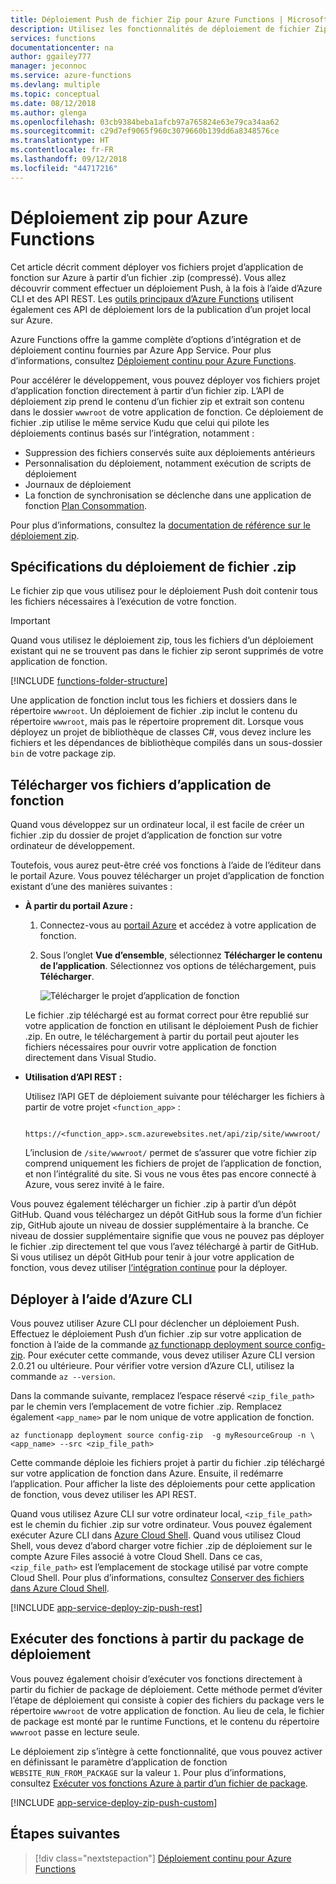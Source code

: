 ```yaml
---
title: Déploiement Push de fichier Zip pour Azure Functions | Microsoft Docs
description: Utilisez les fonctionnalités de déploiement de fichier Zip du service de déploiement Kudu pour publier vos Azure Functions.
services: functions
documentationcenter: na
author: ggailey777
manager: jeconnoc
ms.service: azure-functions
ms.devlang: multiple
ms.topic: conceptual
ms.date: 08/12/2018
ms.author: glenga
ms.openlocfilehash: 03cb9384beba1afcb97a765824e63e79ca34aa62
ms.sourcegitcommit: c29d7ef9065f960c3079660b139dd6a8348576ce
ms.translationtype: HT
ms.contentlocale: fr-FR
ms.lasthandoff: 09/12/2018
ms.locfileid: "44717216"
---
```

# <a name="zip-deployment-for-azure-functions"></a>Déploiement zip pour Azure Functions

Cet article décrit comment déployer vos fichiers projet d’application de fonction sur Azure à partir d’un fichier .zip (compressé). Vous allez découvrir comment effectuer un déploiement Push, à la fois à l’aide d’Azure CLI et des API REST. Les [outils principaux d’Azure Functions](functions-run-local.md) utilisent également ces API de déploiement lors de la publication d’un projet local sur Azure.

Azure Functions offre la gamme complète d’options d’intégration et de déploiement continu fournies par Azure App Service. Pour plus d’informations, consultez [Déploiement continu pour Azure Functions](functions-continuous-deployment.md).

Pour accélérer le développement, vous pouvez déployer vos fichiers projet d’application fonction directement à partir d’un fichier zip. L’API de déploiement zip prend le contenu d’un fichier zip et extrait son contenu dans le dossier `wwwroot` de votre application de fonction. Ce déploiement de fichier .zip utilise le même service Kudu que celui qui pilote les déploiements continus basés sur l’intégration, notamment :

+ Suppression des fichiers conservés suite aux déploiements antérieurs
+ Personnalisation du déploiement, notamment exécution de scripts de déploiement
+ Journaux de déploiement
+ La fonction de synchronisation se déclenche dans une application de fonction [Plan Consommation](functions-scale.md).

Pour plus d’informations, consultez la [documentation de référence sur le déploiement zip](https://github.com/projectkudu/kudu/wiki/Deploying-from-a-zip-file).

## <a name="deployment-zip-file-requirements"></a>Spécifications du déploiement de fichier .zip

Le fichier zip que vous utilisez pour le déploiement Push doit contenir tous les fichiers nécessaires à l’exécution de votre fonction.

>[!IMPORTANT]
> Quand vous utilisez le déploiement zip, tous les fichiers d’un déploiement existant qui ne se trouvent pas dans le fichier zip seront supprimés de votre application de fonction.  

[!INCLUDE [functions-folder-structure](../../includes/functions-folder-structure.md)]

Une application de fonction inclut tous les fichiers et dossiers dans le répertoire `wwwroot`. Un déploiement de fichier .zip inclut le contenu du répertoire `wwwroot`, mais pas le répertoire proprement dit. Lorsque vous déployez un projet de bibliothèque de classes C#, vous devez inclure les fichiers et les dépendances de bibliothèque compilés dans un sous-dossier `bin` de votre package zip.

## <a name="download-your-function-app-files"></a>Télécharger vos fichiers d’application de fonction

Quand vous développez sur un ordinateur local, il est facile de créer un fichier .zip du dossier de projet d’application de fonction sur votre ordinateur de développement.

Toutefois, vous aurez peut-être créé vos fonctions à l’aide de l’éditeur dans le portail Azure. Vous pouvez télécharger un projet d’application de fonction existant d’une des manières suivantes :

+ **À partir du portail Azure :**

    1. Connectez-vous au [portail Azure](https://portal.azure.com) et accédez à votre application de fonction.

    2. Sous l’onglet **Vue d’ensemble**, sélectionnez **Télécharger le contenu de l’application**. Sélectionnez vos options de téléchargement, puis **Télécharger**.

        ![Télécharger le projet d’application de fonction](./media/deployment-zip-push/download-project.png)

    Le fichier .zip téléchargé est au format correct pour être republié sur votre application de fonction en utilisant le déploiement Push de fichier .zip. En outre, le téléchargement à partir du portail peut ajouter les fichiers nécessaires pour ouvrir votre application de fonction directement dans Visual Studio.

+ **Utilisation d’API REST :**

    Utilisez l’API GET de déploiement suivante pour télécharger les fichiers à partir de votre projet `<function_app>` : 

        https://<function_app>.scm.azurewebsites.net/api/zip/site/wwwroot/

    L’inclusion de `/site/wwwroot/` permet de s’assurer que votre fichier zip comprend uniquement les fichiers de projet de l’application de fonction, et non l’intégralité du site. Si vous ne vous êtes pas encore connecté à Azure, vous serez invité à le faire.  

Vous pouvez également télécharger un fichier .zip à partir d’un dépôt GitHub. Quand vous téléchargez un dépôt GitHub sous la forme d’un fichier zip, GitHub ajoute un niveau de dossier supplémentaire à la branche. Ce niveau de dossier supplémentaire signifie que vous ne pouvez pas déployer le fichier .zip directement tel que vous l’avez téléchargé à partir de GitHub. Si vous utilisez un dépôt GitHub pour tenir à jour votre application de fonction, vous devez utiliser [l’intégration continue](functions-continuous-deployment.md) pour la déployer.  

## <a name="cli"></a>Déployer à l’aide d’Azure CLI

Vous pouvez utiliser Azure CLI pour déclencher un déploiement Push. Effectuez le déploiement Push d’un fichier .zip sur votre application de fonction à l’aide de la commande [az functionapp deployment source config-zip](/cli/azure/functionapp/deployment/source#az-functionapp-deployment-source-config-zip). Pour exécuter cette commande, vous devez utiliser Azure CLI version 2.0.21 ou ultérieure. Pour vérifier votre version d’Azure CLI, utilisez la commande `az --version`.

Dans la commande suivante, remplacez l’espace réservé `<zip_file_path>` par le chemin vers l’emplacement de votre fichier .zip. Remplacez également `<app_name>` par le nom unique de votre application de fonction. 

```azurecli-interactive
az functionapp deployment source config-zip  -g myResourceGroup -n \
<app_name> --src <zip_file_path>
```

Cette commande déploie les fichiers projet à partir du fichier .zip téléchargé sur votre application de fonction dans Azure. Ensuite, il redémarre l’application. Pour afficher la liste des déploiements pour cette application de fonction, vous devez utiliser les API REST.

Quand vous utilisez Azure CLI sur votre ordinateur local, `<zip_file_path>` est le chemin du fichier .zip sur votre ordinateur. Vous pouvez également exécuter Azure CLI dans [Azure Cloud Shell](../cloud-shell/overview.md). Quand vous utilisez Cloud Shell, vous devez d’abord charger votre fichier .zip de déploiement sur le compte Azure Files associé à votre Cloud Shell. Dans ce cas, `<zip_file_path>` est l’emplacement de stockage utilisé par votre compte Cloud Shell. Pour plus d’informations, consultez [Conserver des fichiers dans Azure Cloud Shell](../cloud-shell/persisting-shell-storage.md).

[!INCLUDE [app-service-deploy-zip-push-rest](../../includes/app-service-deploy-zip-push-rest.md)]

## <a name="run-functions-from-the-deployment-package"></a>Exécuter des fonctions à partir du package de déploiement

Vous pouvez également choisir d’exécuter vos fonctions directement à partir du fichier de package de déploiement. Cette méthode permet d’éviter l’étape de déploiement qui consiste à copier des fichiers du package vers le répertoire `wwwroot` de votre application de fonction. Au lieu de cela, le fichier de package est monté par le runtime Functions, et le contenu du répertoire `wwwroot` passe en lecture seule.  

Le déploiement zip s’intègre à cette fonctionnalité, que vous pouvez activer en définissant le paramètre d’application de fonction `WEBSITE_RUN_FROM_PACKAGE` sur la valeur `1`. Pour plus d’informations, consultez [Exécuter vos fonctions Azure à partir d’un fichier de package](run-functions-from-deployment-package.md).

[!INCLUDE [app-service-deploy-zip-push-custom](../../includes/app-service-deploy-zip-push-custom.md)]

## <a name="next-steps"></a>Étapes suivantes

> [!div class="nextstepaction"]
> [Déploiement continu pour Azure Functions](functions-continuous-deployment.md)

[.zip push deployment reference topic]: https://github.com/projectkudu/kudu/wiki/Deploying-from-a-zip-file

